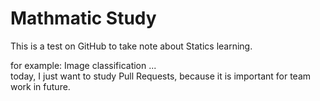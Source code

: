 # Mathmatic Study
This is a test on GitHub to take note about Statics learning.

for example: Image classification ... <br>
today, I just want to study Pull Requests, because it is important for team work in future.<br>
